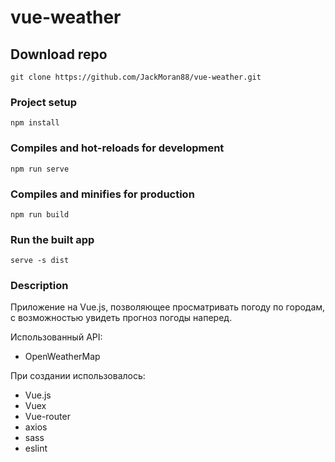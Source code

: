 # vue-weather

## Download repo
```
git clone https://github.com/JackMoran88/vue-weather.git
```

### Project setup
```
npm install
```

### Compiles and hot-reloads for development
```
npm run serve
```

### Compiles and minifies for production
```
npm run build
```

### Run the built app
```
serve -s dist 
```

### Description
Приложение на Vue.js, позволяющее просматривать погоду по городам, с возможностью увидеть прогноз погоды наперед.

Использованный API:
  - OpenWeatherMap

При создании использовалось:
 - Vue.js  
 - Vuex  
 - Vue-router  
 - axios  
 - sass  
 - eslint
